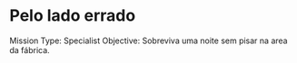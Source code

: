 # Pelo lado errado

Mission Type: Specialist
Objective: Sobreviva uma noite sem pisar na area da fábrica.